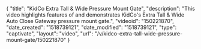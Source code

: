 {
    "title": "KidCo Extra Tall & Wide Pressure Mount Gate",
    "description": "This video highlights features of and demonstrates KidCo's Extra Tall & Wide Auto Close Gateway pressure mount gate.",
    "videoid": "150221870",
    "date_created": "1518739121",
    "date_modified": "1518739121",
    "type": "captivate",
    "layout": "video",
    "url": "\/v\/kidco-extra-tall-wide-pressure-mount-gate\/150221870"
}